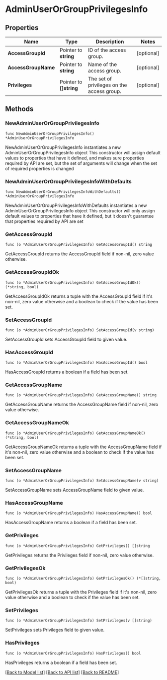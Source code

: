 # AdminUserOrGroupPrivilegesInfo

## Properties

Name | Type | Description | Notes
------------ | ------------- | ------------- | -------------
**AccessGroupId** | Pointer to **string** | ID of the access group. | [optional] 
**AccessGroupName** | Pointer to **string** | Name of the access group. | [optional] 
**Privileges** | Pointer to **[]string** | The set of privileges on the access group. | [optional] 

## Methods

### NewAdminUserOrGroupPrivilegesInfo

`func NewAdminUserOrGroupPrivilegesInfo() *AdminUserOrGroupPrivilegesInfo`

NewAdminUserOrGroupPrivilegesInfo instantiates a new AdminUserOrGroupPrivilegesInfo object
This constructor will assign default values to properties that have it defined,
and makes sure properties required by API are set, but the set of arguments
will change when the set of required properties is changed

### NewAdminUserOrGroupPrivilegesInfoWithDefaults

`func NewAdminUserOrGroupPrivilegesInfoWithDefaults() *AdminUserOrGroupPrivilegesInfo`

NewAdminUserOrGroupPrivilegesInfoWithDefaults instantiates a new AdminUserOrGroupPrivilegesInfo object
This constructor will only assign default values to properties that have it defined,
but it doesn't guarantee that properties required by API are set

### GetAccessGroupId

`func (o *AdminUserOrGroupPrivilegesInfo) GetAccessGroupId() string`

GetAccessGroupId returns the AccessGroupId field if non-nil, zero value otherwise.

### GetAccessGroupIdOk

`func (o *AdminUserOrGroupPrivilegesInfo) GetAccessGroupIdOk() (*string, bool)`

GetAccessGroupIdOk returns a tuple with the AccessGroupId field if it's non-nil, zero value otherwise
and a boolean to check if the value has been set.

### SetAccessGroupId

`func (o *AdminUserOrGroupPrivilegesInfo) SetAccessGroupId(v string)`

SetAccessGroupId sets AccessGroupId field to given value.

### HasAccessGroupId

`func (o *AdminUserOrGroupPrivilegesInfo) HasAccessGroupId() bool`

HasAccessGroupId returns a boolean if a field has been set.

### GetAccessGroupName

`func (o *AdminUserOrGroupPrivilegesInfo) GetAccessGroupName() string`

GetAccessGroupName returns the AccessGroupName field if non-nil, zero value otherwise.

### GetAccessGroupNameOk

`func (o *AdminUserOrGroupPrivilegesInfo) GetAccessGroupNameOk() (*string, bool)`

GetAccessGroupNameOk returns a tuple with the AccessGroupName field if it's non-nil, zero value otherwise
and a boolean to check if the value has been set.

### SetAccessGroupName

`func (o *AdminUserOrGroupPrivilegesInfo) SetAccessGroupName(v string)`

SetAccessGroupName sets AccessGroupName field to given value.

### HasAccessGroupName

`func (o *AdminUserOrGroupPrivilegesInfo) HasAccessGroupName() bool`

HasAccessGroupName returns a boolean if a field has been set.

### GetPrivileges

`func (o *AdminUserOrGroupPrivilegesInfo) GetPrivileges() []string`

GetPrivileges returns the Privileges field if non-nil, zero value otherwise.

### GetPrivilegesOk

`func (o *AdminUserOrGroupPrivilegesInfo) GetPrivilegesOk() (*[]string, bool)`

GetPrivilegesOk returns a tuple with the Privileges field if it's non-nil, zero value otherwise
and a boolean to check if the value has been set.

### SetPrivileges

`func (o *AdminUserOrGroupPrivilegesInfo) SetPrivileges(v []string)`

SetPrivileges sets Privileges field to given value.

### HasPrivileges

`func (o *AdminUserOrGroupPrivilegesInfo) HasPrivileges() bool`

HasPrivileges returns a boolean if a field has been set.


[[Back to Model list]](../README.md#documentation-for-models) [[Back to API list]](../README.md#documentation-for-api-endpoints) [[Back to README]](../README.md)



